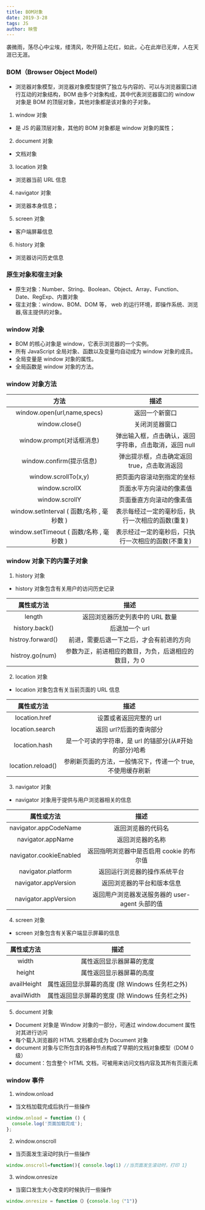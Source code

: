 ```yaml
---
title: BOM对象
date: 2019-3-28
tags: JS
author: 映雪
---
```


袭微雨，荡尽心中尘埃，缕清风，吹开陌上花红，如此，心在此岸已无岸，人在天涯已无涯。

<!--more-->

### BOM（Browser Object Model)

- 浏览器对象模型，浏览器对象模型提供了独立与内容的、可以与浏览器窗口进行互动的对象结构，BOM 由多个对象构成，其中代表浏览器窗口的 window 对象是 BOM 的顶层对象，其他对象都是该对象的子对象。

1. window 对象

- 是 JS 的最顶层对象，其他的 BOM 对象都是 window 对象的属性；

2. document 对象

- 文档对象

3. location 对象

- 浏览器当前 URL 信息

4. navigator 对象

- 浏览器本身信息；

5. screen 对象

- 客户端屏幕信息

6. history 对象

- 浏览器访问历史信息

### 原生对象和宿主对象

- 原生对象：Number、String、Boolean、Object、Array、Function、Date、RegExp、内置对象
- 宿主对象：window、BOM、DOM 等， web 的运行环境，即操作系统、浏览器,宿主提供的对象。

### window 对象

- BOM 的核心对象是 window，它表示浏览器的一个实例。
- 所有 JavaScript 全局对象、函数以及变量均自动成为 window 对象的成员。
- 全局变量是 window 对象的属性。
- 全局函数是 window 对象的方法。

### window 对象方法

|                   方法                    |                         描述                          |
| :---------------------------------------: | :---------------------------------------------------: |
|        window.open(url,name,specs)        |                    返回一个新窗口                     |
|              window.close()               |                    关闭浏览器窗口                     |
|         window.prompt(对话框消息)         | 弹出输入框，点击确认，返回字符串，点击取消，返回 null |
|         window.confirm(提示信息)          |      弹出提示框，点击确定返回 true，点击取消返回      |
|           window.scrollTo(x,y)            |              把页面内容滚动到指定的坐标               |
|              window.scrollX               |               页面水平方向滚动的像素值                |
|              window.scrollY               |              页面垂直方向滚动的像素值　               |
| window.setInterval ( 函数/名称 , 毫秒数 ) |   表示每经过一定的毫秒后，执行一次相应的函数(重复)    |
| window.setTimeout ( 函数/名称 , 毫秒数 )  |  表示经过一定的毫秒后，只执行一次相应的函数(不重复)   |

### window 对象下的内置子对象

1. history 对象

- history 对象包含有关用户的访问历史记录

|    属性或方法     |                         描述                         |
| :---------------: | :--------------------------------------------------: |
|      length       |           返回浏览器历史列表中的 URL 数量            |
|  history.back()   |                    后退加一个 url                    |
| histroy.forward() |       前进，需要后退一下之后，才会有前进的方向       |
|  histroy.go(num)  | 参数为正，前进相应的数目，为负，后退相应的数目，为 0 |

2. location 对象

- location 对象包含有关当前页面的 URL 信息

|    属性或方法     |                            描述                            |
| :---------------: | :--------------------------------------------------------: |
|   location.href   |                   设置或者返回完整的 url                   |
|  location.search  |                  返回 url?后面的查询部分                   |
|   location.hash   |   是一个可读的字符串，是 url 的锚部分(从#开始的部分)哈希   |
| location.reload() | 参刷新页面的方法，一般情况下，传递一个 true,不使用缓存刷新 |

3. navigator 对象

- navigator 对象用于提供与用户浏览器相关的信息

|       属性或方法        |                      描述                      |
| :---------------------: | :--------------------------------------------: |
|  navigator.appCodeName  |               返回浏览器的代码名               |
|    navigator.appName    |                返回浏览器的名称                |
| navigator.cookieEnabled |    返回指明浏览器中是否启用 cookie 的布尔值    |
|   navigator.platform    |          返回运行浏览器的操作系统平台          |
|  navigator.appVersion   |           返回浏览器的平台和版本信息           |
|  navigator.appVersion   | 返回用户浏览器发送服务器的 user-agent 头部的值 |

4. screen 对象

- screen 对象包含有关客户端显示屏幕的信息

| 属性或方法  |                      描述                      |
| :---------: | :--------------------------------------------: |
|    width    |            属性返回显示器屏幕的宽度            |
|   height    |            属性返回显示器屏幕的高度            |
| availHeight | 属性返回显示屏幕的高度 (除 Windows 任务栏之外) |
| availWidth  | 属性返回显示屏幕的宽度 (除 Windows 任务栏之外) |

5. document 对象

- Document 对象是 Window 对象的一部分，可通过 window.document 属性对其进行访问
- 每个载入浏览器的 HTML 文档都会成为 Document 对象
- document 对象与它所包含的各种节点构成了早期的文档对象模型（DOM 0 级）
- document：包含整个 HTML 文档，可被用来访问文档内容及其所有页面元素

### window 事件

1. window.onload

- 当文档加载完成后执行一些操作

```js
window.onload = function () {
  console.log('页面加载完成');
};
```

2. window.onscroll

- 当页面发生滚动时执行一些操作

```js
window.onscroll=function(){ console.log(1) //当页面发生滚动时，打印 1}
```

3. window.onresize

- 当窗口发生大小改变的时候执行一些操作

```js
window.onresize = function（）{console.log（"1")}
```
